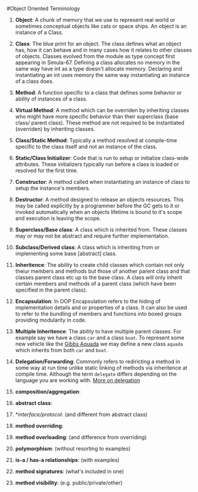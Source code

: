 #Object Oriented Terminology


1. **Object**: A chunk of memory that we use to represent real world or sometimes conceptual objects
like cats or space ships.  An object is an instance of a Class.

2. **Class**: The blue print for an object.  The class defines what an object has, how it can behave and 
in many cases how it relates to other classes of objects.  Classes evolved from the module as type 
concept first appearing in Simula-67.  Defining a class allocates no memory in the same way have int
as a type doesn't allocate memory.  Declaring and instantiating an int uses memory the same way instantiating 
an instance of a class does.

3. **Method**:  A function specific to a class that defines some behavior or ability of instances of a class.

4. **Virtual Method**:  A method which can be overriden by inheriting classes who might have more specific behavior 
than their superclass (base class/ parent class).  These method are not required to be instantiated (overriden) by inheriting classes.

5. **Class/Static Method**: Typically a method resolved at compile-time specific to the class itself and not an instance of the class.

6. **Static/Class Initializer**:  Code that is run to setup or initialize class-wide attributes.  These initializers typically run before a class is loaded or resolved for the first time.

7. **Constructor**:  A method called when instantiating an instance of class to setup the instance's members.

8. **Destructor**:  A method designed to release an objects resources.  This may be called explicitly by a programmer before the GC gets to it or invoked automatically when an objects lifetime is bound to it's scope and execution is leaving the scope.

9. **Superclass/Base class**:  A class which is inherited from.  These classes may or may not be abstract and require further implementation.

10. **Subclass/Derived class**:  A class which is inheriting from or implementing some base [abstract] class. 

11. **Inheritence**:  The ability to create child classes which contain not only theiur members and methods but those of another parent class and that classes parent class etc up to the base class.  A class will only inherit certain members and methods of a parent class (which have been specified in the parent class).

12. **Encapsulation**:  In OOP Encapsulation refers to the hiding of implementation details and or properties of a class.  It can also be used to refer to the bundling of members and functions into boxed groups providing modularity in code.

13. **Multiple Inheritence**:  The ability to have multiple parent classes.  For example say we have a class `car` and a class `boat`.  To represent some new vehicle like the [Gibbs Aquada](http://en.wikipedia.org/wiki/Aquada) we may define a new class `aquada` which inherits from both `car` and `boat`.

14. **Delegation/Forwarding**:  Commonly refers to rediricting a method in some way at run time unlike static linking of methods via inheritence at compile time.  Although the term `delegate` differs depending on the language you are working with.  [More on delegation](http://en.wikipedia.org/wiki/Delegation_(programming))

15. **composition/aggregation**:
16. **abstract class**:
17. **interface/protocol*: (and different from abstract class)
18. **method overriding**:
19. **method overloading**: (and difference from overriding)
20. **polymorphism**: (without resorting to examples)
21. **is-a / has-a relationships**: (with examples)
22. **method signatures**: (what's included in one)
23. **method visibility**: (e.g. public/private/other)


